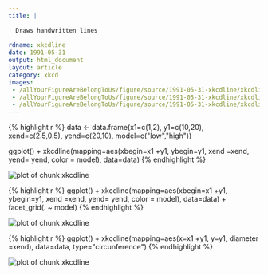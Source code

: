 ```yaml
---
title: |
  
  Draws handwritten lines
  
rdname: xkcdline
date: 1991-05-31
output: html_document
layout: article
category: xkcd
images:
 - /allYourFigureAreBelongToUs/figure/source/1991-05-31-xkcdline/xkcdline-1.png
 - /allYourFigureAreBelongToUs/figure/source/1991-05-31-xkcdline/xkcdline-2.png
 - /allYourFigureAreBelongToUs/figure/source/1991-05-31-xkcdline/xkcdline-3.png
---
```





{% highlight r %}
data <- data.frame(x1=c(1,2), y1=c(10,20), xend=c(2.5,0.5),
yend=c(20,10), model=c("low","high"))

ggplot() + xkcdline(mapping=aes(xbegin=x1 +y1, ybegin=y1, xend =xend, yend= yend,
color = model), data=data)
{% endhighlight %}

![plot of chunk xkcdline](/allYourFigureAreBelongToUs/figure/source/1991-05-31-xkcdline/xkcdline-1.png) 

{% highlight r %}
ggplot() + xkcdline(mapping=aes(xbegin=x1 +y1, ybegin=y1, xend =xend, yend= yend,
color = model), data=data) + facet_grid(. ~ model)
{% endhighlight %}

![plot of chunk xkcdline](/allYourFigureAreBelongToUs/figure/source/1991-05-31-xkcdline/xkcdline-2.png) 

{% highlight r %}
ggplot() + xkcdline(mapping=aes(x=x1 +y1, y=y1, diameter =xend), data=data, type="circunference") 
{% endhighlight %}

![plot of chunk xkcdline](/allYourFigureAreBelongToUs/figure/source/1991-05-31-xkcdline/xkcdline-3.png) 